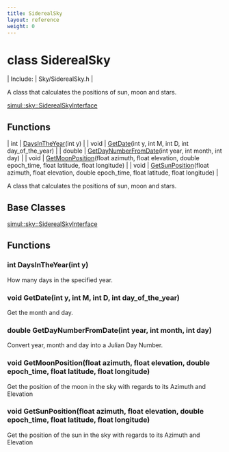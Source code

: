```yaml
---
title: SiderealSky
layout: reference
weight: 0
---
```

class SiderealSky
===

| Include: | Sky/SiderealSky.h |

A class that calculates the positions of sun, moon and stars.
  

[simul::sky::SiderealSkyInterface](siderealskyinterface.html)

Functions
---

| int | [DaysInTheYear](#DaysInTheYear)(int y) |
| void | [GetDate](#GetDate)(int y, int M, int D, int day_of_the_year) |
| double | [GetDayNumberFromDate](#GetDayNumberFromDate)(int year, int month, int day) |
| void | [GetMoonPosition](#GetMoonPosition)(float azimuth, float elevation, double epoch_time, float latitude, float longitude) |
| void | [GetSunPosition](#GetSunPosition)(float azimuth, float elevation, double epoch_time, float latitude, float longitude) |

A class that calculates the positions of sun, moon and stars.
  


Base Classes
---
[simul::sky::SiderealSkyInterface](siderealskyinterface.html)

Functions
---
<a name="DaysInTheYear"></a>
### int DaysInTheYear(int y)
How many days in the specified year.
<a name="GetDate"></a>
### void GetDate(int y, int M, int D, int day_of_the_year)
Get the month and day.
<a name="GetDayNumberFromDate"></a>
### double GetDayNumberFromDate(int year, int month, int day)
Convert year, month and day into a Julian Day Number.
<a name="GetMoonPosition"></a>
### void GetMoonPosition(float azimuth, float elevation, double epoch_time, float latitude, float longitude)
Get the position of the moon in the sky with regards to its Azimuth and Elevation
<a name="GetSunPosition"></a>
### void GetSunPosition(float azimuth, float elevation, double epoch_time, float latitude, float longitude)
Get the position of the sun in the sky with regards to its Azimuth and Elevation
